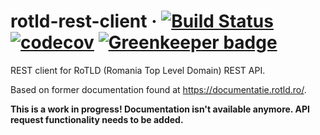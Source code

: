 # rotld-rest-client &middot; [![Build Status](https://travis-ci.org/alinchican/rotld-rest-client.svg?branch=master)](https://travis-ci.org/alinchican/rotld-rest-client) [![codecov](https://codecov.io/gh/alinchican/rotld-rest-client/branch/master/graph/badge.svg)](https://codecov.io/gh/alinchican/rotld-rest-client) [![Greenkeeper badge](https://badges.greenkeeper.io/alinchican/rotld-rest-client.svg)](https://greenkeeper.io/)

REST client for RoTLD (Romania Top Level Domain) REST API.

Based on former documentation found at https://documentatie.rotld.ro/.

**This is a work in progress! Documentation isn't available anymore. API request functionality needs to be added.**
